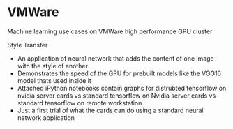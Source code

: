 # VMWare
Machine learning use cases on VMWare high performance GPU cluster

Style Transfer
  - An application of neural network that adds the content of one image with the style of another
  - Demonstrates the speed of the GPU for prebuilt models like the VGG16 model thats used inside it
  - Attached iPython notebooks contain graphs for distrubted tensorflow on nvidia server cards
    vs standard tensorflow on Nvidia server cards vs standard tensorflow on remote workstation
  - Just a first trial of what the cards can do using a standard neural network application
